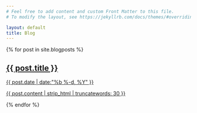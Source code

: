 ```yaml
---
# Feel free to add content and custom Front Matter to this file.
# To modify the layout, see https://jekyllrb.com/docs/themes/#overriding-theme-defaults

layout: default
title: Blog 
---
```


<div class="blog-links-grp">
  {% for post in site.blogposts %}
    <a class="blog-link" href="{{ post.url }}">
        <div class="blog-link-container">
            <div class="blog-link-title-grp">
                <h2 class="blog-link-title">{{ post.title }} </h2>
                <p class="blog-link-date">{{ post.date | date:"%b %-d, %Y" }} </p>
            </div>
            <p class="blog-link-desc">{{ post.content | strip_html | truncatewords: 30 }} </p>
        </div>
    </a>
  {% endfor %}
</div>